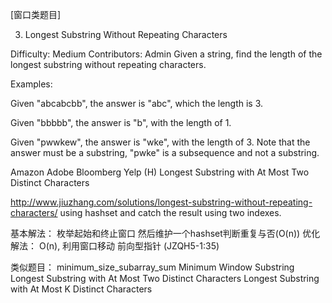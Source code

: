 [窗口类题目]

3. Longest Substring Without Repeating Characters

Difficulty: Medium
Contributors: Admin
Given a string, find the length of the longest substring without repeating characters.

Examples:

Given "abcabcbb", the answer is "abc", which the length is 3.

Given "bbbbb", the answer is "b", with the length of 1.

Given "pwwkew", the answer is "wke", with the length of 3. Note that the answer must be a substring, "pwke" is a subsequence and not a substring.

Amazon Adobe Bloomberg Yelp
(H) Longest Substring with At Most Two Distinct Characters


http://www.jiuzhang.com/solutions/longest-substring-without-repeating-characters/
using hashset and catch the result using two indexes.

基本解法： 枚举起始和终止窗口 然后维护一个hashset判断重复与否(O(n))
优化解法： O(n), 利用窗口移动  前向型指针 (JZQH5-1:35)

类似题目：
minimum_size_subarray_sum
Minimum Window Substring
Longest Substring with At Most Two Distinct Characters
Longest Substring with At Most K Distinct Characters

